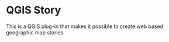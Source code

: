 # QGIS Story
This is a QGIS plug-in that makes it possible to create web based geographic map stories.
